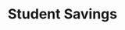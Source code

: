 ---
title: Student Savings
layout: dashboard
permalink: /student-savings.html
dashboard:
  container_id: studentSavings
  data_sources:
    yearly: /kpidata/student-savings.csv
  default_frequency: yearly
  default_tab: chart
  show_table: true
  table_columns: []
  charts: []
---